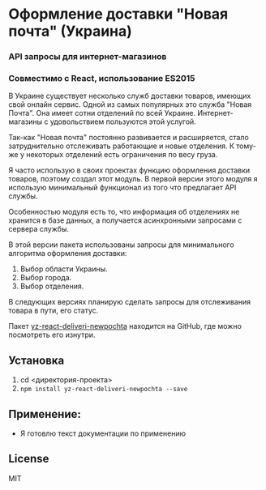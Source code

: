 # Oформлениe доставки "Новая почта" (Украина)
### API запросы для интернет-магазинов
### Совместимо с React, использование ES2015

В Украине существует несколько служб доставки товаров, имеющих свой онлайн сервис. Одной из самых популярных это служба "Новая Почта". Она имеет сотни отделений по всей Украине. Интернет-магазины с удовольствием пользуются этой услугой.

Так-как "Новая почта" постоянно развивается и расширяется, стало затруднительно отслеживать работающие и новые отделения. К тому-же у некоторых отделений есть ограничения по весу груза.
 
Я часто использую в своих проектах функцию оформления доставки товаров, поэтому создал этот модуль. В первой версии этого модуля я использую минимальный функционал из того что предлагает API службы.

Особенностью модуля есть то, что информация об отделениях не хранится в базе данных, а получается асинхронными запросами с сервера службы. 
   
В этой версии пакета использованы запросы для минимального алгоритма оформления доставки:

1. Выбор области Украины.
2. Выбор города.
3. Выбор отделения.

В следующих версиях планирую сделать запросы для отслеживания товара в пути, его статус.

Пакет [yz-react-deliveri-newpochta](https://github.com/zhukyuri/yz-react-deliveri-newpochta) находится на GitHub, где можно посмотреть его изнутри.

## Установка

1. cd <директория-проекта>
2. `npm install yz-react-deliveri-newpochta --save`

## Применение:

- Я готовлю текст документации по применению


## License

MIT
